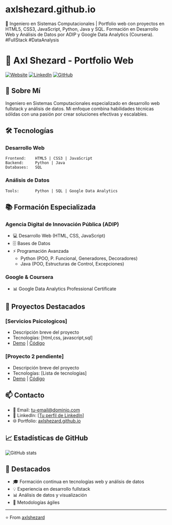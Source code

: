 # axlshezard.github.io
💼 Ingeniero en Sistemas Computacionales | Portfolio web con proyectos en HTML5, CSS3, JavaScript, Python, Java y SQL. Formación en Desarrollo Web y Análisis de Datos por ADIP y Google Data Analytics (Coursera). #FullStack #DataAnalysis

# 💼 Axl Shezard - Portfolio Web

[![Website](https://img.shields.io/badge/Website-axlshezard.github.io-blue)](https://axlshezard.github.io)
[![LinkedIn](https://img.shields.io/badge/LinkedIn-Axl_Shezard-blue)](https://linkedin.com/in/tu-perfil)
[![GitHub](https://img.shields.io/badge/GitHub-axlshezard-black)](https://github.com/axlshezard)

## 👋 Sobre Mí

Ingeniero en Sistemas Computacionales especializado en desarrollo web fullstack y análisis de datos. Mi enfoque combina habilidades técnicas sólidas con una pasión por crear soluciones efectivas y escalables.

## 🛠️ Tecnologías

### Desarrollo Web
```
Frontend:    HTML5 | CSS3 | JavaScript
Backend:     Python | Java
Databases:   SQL
```

### Análisis de Datos
```
Tools:       Python | SQL | Google Data Analytics
```

## 📚 Formación Especializada

### Agencia Digital de Innovación Pública (ADIP)
- 💻 Desarrollo Web (HTML, CSS, JavaScript)
- 🗄️ Bases de Datos
- ⚡ Programación Avanzada
  - Python (POO, P. Funcional, Generadores, Decoradores)
  - Java (POO, Estructuras de Control, Excepciones)

### Google & Coursera
- 📊 Google Data Analytics Professional Certificate

## 🚀 Proyectos Destacados

### [Servicios Psicologicos]
- Descripción breve del proyecto
- Tecnologías: [html,css, javascript,sql]
- [Demo](link) | [Código](link)

### [Proyecto 2 pendiente]
- Descripción breve del proyecto
- Tecnologías: [Lista de tecnologías]
- [Demo](link) | [Código](link)

## 📫 Contacto

- 📧 Email: [tu-email@dominio.com](jcgarciasolis@gmail.com)
- 💼 LinkedIn: [[Tu perfil de LinkedIn](https://www.linkedin.com/in/juan-carlos-garcia-5783262b1/)]
- 🌐 Portfolio: [axlshezard.github.io](https://axlshezard.github.io)

## 📈 Estadísticas de GitHub

![GitHub stats](https://github-readme-stats.vercel.app/api?username=axlshezard&show_icons=true&theme=radical)

## 🌟 Destacados

- 🎓 Formación continua en tecnologías web y análisis de datos
- 💡 Experiencia en desarrollo fullstack
- 📊 Análisis de datos y visualización
- 🔄 Metodologías ágiles

---
⭐️ From [axlshezard](https://github.com/axlshezard)
